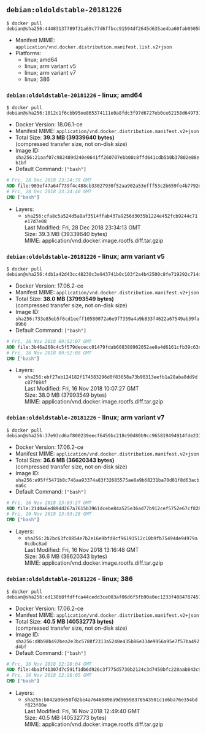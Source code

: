 ## `debian:oldoldstable-20181226`

```console
$ docker pull debian@sha256:44483137789f31a69c77d6ffbcc91594df2645d635ae4ba60fab0505b4dab22b
```

-	Manifest MIME: `application/vnd.docker.distribution.manifest.list.v2+json`
-	Platforms:
	-	linux; amd64
	-	linux; arm variant v5
	-	linux; arm variant v7
	-	linux; 386

### `debian:oldoldstable-20181226` - linux; amd64

```console
$ docker pull debian@sha256:1012c1f6cbb95ee865374111e0a8fdc3f97d6727eb0ce62158d649731afe8e2c
```

-	Docker Version: 18.06.1-ce
-	Manifest MIME: `application/vnd.docker.distribution.manifest.v2+json`
-	Total Size: **39.3 MB (39339640 bytes)**  
	(compressed transfer size, not on-disk size)
-	Image ID: `sha256:21aaf07c982489d240e0641ff260707ebb08c8ffd641cdb5b0b37802e88eb1bf`
-	Default Command: `["bash"]`

```dockerfile
# Fri, 28 Dec 2018 23:24:39 GMT
ADD file:903ef47a64f739f4c488cb33027930f52aa902a53efff53c2b659fe4b7792e8f in / 
# Fri, 28 Dec 2018 23:24:40 GMT
CMD ["bash"]
```

-	Layers:
	-	`sha256:cfa8c5a524d5a8af3514ffab437a9256d3035b1224e452fcb9244c71e17d7e08`  
		Last Modified: Fri, 28 Dec 2018 23:34:13 GMT  
		Size: 39.3 MB (39339640 bytes)  
		MIME: application/vnd.docker.image.rootfs.diff.tar.gzip

### `debian:oldoldstable-20181226` - linux; arm variant v5

```console
$ docker pull debian@sha256:4db1a42d43cc48230c3e943741b0c103f2a4b42500c8fe719292c714d37e956f
```

-	Docker Version: 17.06.2-ce
-	Manifest MIME: `application/vnd.docker.distribution.manifest.v2+json`
-	Total Size: **38.0 MB (37993549 bytes)**  
	(compressed transfer size, not on-disk size)
-	Image ID: `sha256:733e85eb5f6cd1eeff10580072a6e9f7359a4a9b833f4622a67549ab39fa09b6`
-	Default Command: `["bash"]`

```dockerfile
# Fri, 16 Nov 2018 09:52:07 GMT
ADD file:3b46a268c4c5f579dececc01479fdab608388902052ae8a4d6161cfb39c63ccc in / 
# Fri, 16 Nov 2018 09:52:08 GMT
CMD ["bash"]
```

-	Layers:
	-	`sha256:ebf27eb124182f174583296d0f83658a73b90313eefb1a28aba8dd9dc07f084f`  
		Last Modified: Fri, 16 Nov 2018 10:07:27 GMT  
		Size: 38.0 MB (37993549 bytes)  
		MIME: application/vnd.docker.image.rootfs.diff.tar.gzip

### `debian:oldoldstable-20181226` - linux; arm variant v7

```console
$ docker pull debian@sha256:37e93cd6af800239eecf6459bc218c90d80b9cc965819494914fde23198c7fe6
```

-	Docker Version: 17.06.2-ce
-	Manifest MIME: `application/vnd.docker.distribution.manifest.v2+json`
-	Total Size: **36.6 MB (36620343 bytes)**  
	(compressed transfer size, not on-disk size)
-	Image ID: `sha256:e95ff5471b8c746aa93374a83f32685575ae8a9b68231ba70d81f8d63acbea6c`
-	Default Command: `["bash"]`

```dockerfile
# Fri, 16 Nov 2018 13:03:27 GMT
ADD file:2140a6ed89dd267a7615b3961dcebe84a525e36ad77b912cef5752e67cf828eb in / 
# Fri, 16 Nov 2018 13:03:28 GMT
CMD ["bash"]
```

-	Layers:
	-	`sha256:2b2bc63fc0854e7b2e16e9bfd8cf96193512c10b9fb75494de94979a0cdbc8ad`  
		Last Modified: Fri, 16 Nov 2018 13:16:48 GMT  
		Size: 36.6 MB (36620343 bytes)  
		MIME: application/vnd.docker.image.rootfs.diff.tar.gzip

### `debian:oldoldstable-20181226` - linux; 386

```console
$ docker pull debian@sha256:ed138b8ffdffca44cedd3ce003af06d6f5fb90a0ec1233f40847074579937d62
```

-	Docker Version: 17.06.2-ce
-	Manifest MIME: `application/vnd.docker.distribution.manifest.v2+json`
-	Total Size: **40.5 MB (40532773 bytes)**  
	(compressed transfer size, not on-disk size)
-	Image ID: `sha256:d8b98b492bea2e3bc5788f2313a5240e435b86e334e9956a95e7f57ba492d4bf`
-	Default Command: `["bash"]`

```dockerfile
# Fri, 16 Nov 2018 12:28:04 GMT
ADD file:4ba3f4b307d7c591f1db6d926c3f775d5730b2124c3d7450bfc228aab843c9cd in / 
# Fri, 16 Nov 2018 12:28:05 GMT
CMD ["bash"]
```

-	Layers:
	-	`sha256:b042a90e50fd2be4a76460896a9d96598376543501c1e6ba76e354bdf823f80e`  
		Last Modified: Fri, 16 Nov 2018 12:49:40 GMT  
		Size: 40.5 MB (40532773 bytes)  
		MIME: application/vnd.docker.image.rootfs.diff.tar.gzip
